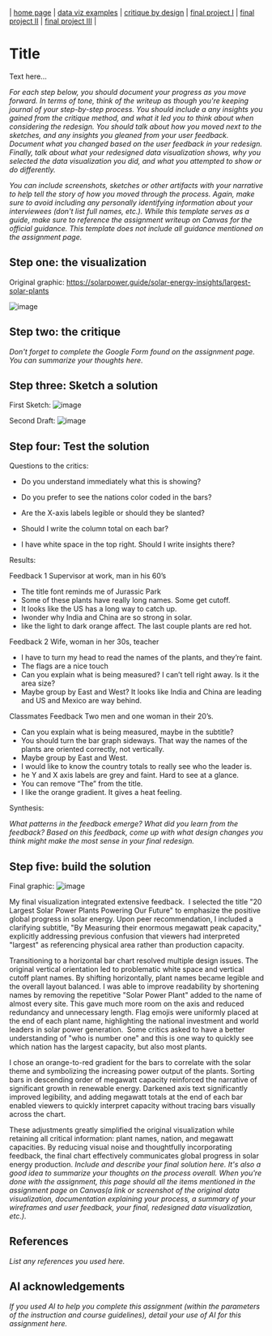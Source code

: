| [home page](https://cmustudent.github.io/tswd-portfolio-templates/) | [data viz examples](dataviz-examples) | [critique by design](critique-by-design) | [final project I](final-project-part-one) | [final project II](final-project-part-two) | [final project III](final-project-part-three) |

# Title
Text here...

_For each step below, you should document your progress as you move forward.  In terms of tone, think of the writeup as though you're keeping journal of your step-by-step process.   You should include a any insights you gained from the critique method, and what it led you to think about when considering the redesign.  You should talk about how you moved next to the sketches, and any insights you gleaned from your user feedback.  Document what you changed based on the user feedback in your redesign.  Finally, talk about what your redesigned data visualization shows, why you selected the data visualization you did, and what you attempted to show or do differently._

_You can include screenshots, sketches or other artifacts with your narrative to help tell the story of how you moved through the process.  Again, make sure to avoid including any personally identifying information about your interviewees (don't list full names, etc.).  While this template serves as a guide, make sure to reference the assignment writeup on Canvas for the official guidance.  This template does not include all guidance mentioned on the assignment page._

## Step one: the visualization

Original graphic: https://solarpower.guide/solar-energy-insights/largest-solar-plants

![image](https://github.com/user-attachments/assets/fab3e0e7-8cf6-4101-a448-09ffff8be604)


## Step two: the critique
_Don't forget to complete the Google Form found on the assignment page.  You can summarize your thoughts here._

## Step three: Sketch a solution

First Sketch: ![image](https://github.com/user-attachments/assets/283598ab-99fe-4fc6-aead-b0bc28a0a721)

Second Draft: ![image](https://github.com/user-attachments/assets/4402c094-5b81-4964-89ff-30dc2f8e977b)

## Step four: Test the solution

Questions to the critics:

- Do you understand immediately what this is showing?

- Do you prefer to see the nations color coded in the bars?

- Are the X-axis labels legible or should they be slanted?

- Should I write the column total on each bar?

- I have white space in the top right.  Should I write insights there?

Results: 

Feedback 1
Supervisor at work, man in his 60’s

- 	The title font reminds me of Jurassic Park 
- 	Some of these plants have really long names.  Some get cutoff.  
- 	It looks like the US has a long way to catch up.
-  Iwonder why India and China are so strong in solar.
-  like the light to dark orange affect.  The last couple plants are red hot.  

Feedback 2
Wife, woman in her 30s, teacher

-   I have to turn my head to read the names of the plants, and they’re faint.
- 	The flags are a nice touch
-   Can you explain what is being measured? I can’t tell right away.  Is it the area size?
-   Maybe group by East and West?  It looks like India and China are leading and US and Mexico are way behind.

Classmates Feedback
Two men and one woman in their 20’s.  

-  Can you explain what is being measured, maybe in the subtitle?
-  You should turn the bar graph sideways.  That way the names of the plants are oriented correctly, not vertically.
-  Maybe group by East and West.
-  I would like to know the country totals to really see who the leader is.
-   he Y and X axis labels are grey and faint.  Hard to see at a glance.
-   You can remove “The” from the title.
-   I like the orange gradient.  It gives a heat feeling.  


Synthesis: 

_What patterns in the feedback emerge?  What did you learn from the feedback?  Based on this feedback, come up with what design changes you think might make the most sense in your final redesign._

## Step five: build the solution

Final graphic: ![image](https://github.com/user-attachments/assets/c15f1310-d84c-4b93-8219-11b3137c47c3)



My final visualization integrated extensive feedback.  I selected the title "20 Largest Solar Power Plants Powering Our Future" to emphasize the positive global progress in solar energy. Upon peer recommendation, I included a clarifying subtitle, "By Measuring their enormous megawatt peak capacity," explicitly addressing previous confusion that viewers had interpreted "largest" as referencing physical area rather than production capacity.

Transitioning to a horizontal bar chart resolved multiple design issues. The original vertical orientation led to problematic white space and vertical cutoff plant names. By shifting horizontally, plant names became  legible and the overall layout balanced. I was able to improve readability by shortening names by removing the repetitive "Solar Power Plant" added to the name of almost every site. This gave much more room on the axis and reduced redundancy and unnecessary length. Flag emojis were uniformly placed at the end of each plant name,  highlighting the national investment and world leaders in solar power generation.  Some critics asked to have a better understanding of "who is number one" and this is one way to quickly see which nation has the largest capacity, but also most plants.

I  chose an orange-to-red gradient for the bars to correlate  with the solar theme and symbolizing the increasing power output of the plants. Sorting bars in descending order of megawatt capacity reinforced the narrative of significant growth in renewable energy. Darkened axis text significantly improved legibility, and adding  megawatt totals at the end of each bar enabled viewers to quickly interpret capacity without tracing bars visually across the chart.

These adjustments greatly simplified the original visualization while retaining all critical information: plant names, nation, and megawatt capacities. By reducing visual noise and thoughtfully incorporating feedback, the final chart effectively communicates global progress in solar energy production.
_Include and describe your final solution here. It's also a good idea to summarize your thoughts on the process overall. When you're done with the assignment, this page should all the items mentioned in the assignment page on Canvas(a link or screenshot of the original data visualization, documentation explaining your process, a summary of your wireframes and user feedback, your final, redesigned data visualization, etc.)._

## References
_List any references you used here._

## AI acknowledgements
_If you used AI to help you complete this assignment (within the parameters of the instruction and course guidelines), detail your use of AI for this assignment here._

